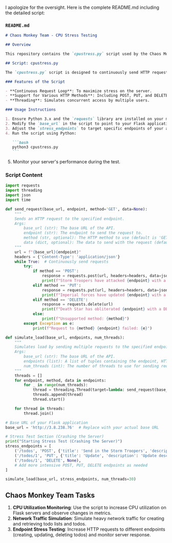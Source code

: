 I apologize for the oversight. Here is the complete README.md including the detailed script:

### `README.md`

````markdown
# Chaos Monkey Team - CPU Stress Testing

## Overview

This repository contains the `cpustress.py` script used by the Chaos Monkey Team to conduct CPU stress tests on a Flask application server. The primary goal is to assess server resilience and performance under high load conditions.

## Script: cpustress.py

The `cpustress.py` script is designed to continuously send HTTP requests to stress the server. It supports various HTTP methods, including POST, PUT, and DELETE.

### Features of the Script

- **Continuous Request Loop**: To maximize stress on the server.
- **Support for Various HTTP Methods**: Including POST, PUT, and DELETE.
- **Threading**: Simulates concurrent access by multiple users.

### Usage Instructions

1. Ensure Python 3.x and the `requests` library are installed on your machine.
2. Modify the `base_url` in the script to point to your Flask application's URL.
3. Adjust the `stress_endpoints` to target specific endpoints of your application.
4. Run the script using Python:

   ```bash
   python3 cpustress.py
   ```
````

5. Monitor your server's performance during the test.

### Script Content

```python
import requests
import threading
import json
import time

def send_request(base_url, endpoint, method='GET', data=None):
    """
    Sends an HTTP request to the specified endpoint.
    Args:
        base_url (str): The base URL of the API.
        endpoint (str): The endpoint to send the request to.
        method (str, optional): The HTTP method to use (default is 'GET').
        data (dict, optional): The data to send with the request (default is None).
    """
    url = f"{base_url}{endpoint}"
    headers = {'Content-Type': 'application/json'}
    while True:  # Continuously send requests
        try:
            if method == 'POST':
                response = requests.post(url, headers=headers, data=json.dumps(data))
                print(f"Storm Troopers have attacked {endpoint} with a POST request!")
            elif method == 'PUT':
                response = requests.put(url, headers=headers, data=json.dumps(data))
                print(f"Imperial forces have updated {endpoint} with a PUT request!")
            elif method == 'DELETE':
                response = requests.delete(url)
                print(f"Death Star has obliterated {endpoint} with a DELETE request!")
            else:
                print(f"Unsupported method: {method}")
        except Exception as e:
            print(f"Request to {method} {endpoint} failed: {e}")

def simulate_load(base_url, endpoints, num_threads):
    """
    Simulates load by sending multiple requests to the specified endpoints concurrently.
    Args:
        base_url (str): The base URL of the API.
        endpoints (list): A list of tuples containing the endpoint, HTTP method, and data for each request.
        num_threads (int): The number of threads to use for sending requests.
    """
    threads = []
    for endpoint, method, data in endpoints:
        for _ in range(num_threads):
            thread = threading.Thread(target=lambda: send_request(base_url, endpoint, method, data))
            threads.append(thread)
            thread.start()

    for thread in threads:
        thread.join()

# Base URL of your Flask application
base_url = 'http://3.8.238.76'  # Replace with your actual base URL

# Stress Test Section (Crashing the Server)
print("Starting Stress Test (Crashing the Server)")
stress_endpoints = [
    ('/todos', 'POST', {'title': 'Send in the Storm Troopers', 'description': 'Resistance is futile'}),
    ('/todos/1', 'PUT', {'title': 'Update', 'description': 'Update description'}),
    ('/todos/1', 'DELETE', None),
    # Add more intensive POST, PUT, DELETE endpoints as needed
]

simulate_load(base_url, stress_endpoints, num_threads=30)
```

## Chaos Monkey Team Tasks

1. **CPU Utilization Monitoring**: Use the script to increase CPU utilization on Flask servers and observe changes in metrics.
2. **Network Traffic Simulation**: Simulate heavy network traffic for creating and retrieving todo lists and todos.
3. **Endpoint Stress Testing**: Increase HTTP requests to different endpoints (creating, updating, deleting todos) and monitor server response.
